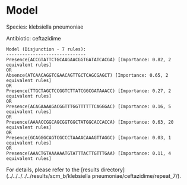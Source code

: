 
# Model

Species: klebsiella pneumoniae

Antibiotic: ceftazidime

```
Model (Disjunction - 7 rules):
------------------------------
Presence(ACCGTATTCTGCAAGAACGGTGATATCACGA) [Importance: 0.82, 2 equivalent rules]
OR
Absence(ATCAACAGGTCGAACAGTTGCTCAGCGAGCT) [Importance: 0.65, 2 equivalent rules]
OR
Presence(TTGCTAGCTCCGGTCTTATCGGCGATAAACC) [Importance: 0.27, 2 equivalent rules]
OR
Presence(ACAGAAAAGACGGTTTGGTTTTTTCAGGGAC) [Importance: 0.16, 5 equivalent rules]
OR
Presence(AAAACCGGCAGCGGTGGCTATGGCACCACCA) [Importance: 0.63, 20 equivalent rules]
OR
Presence(GCAGGGCAGTCGCCCTAAAACAAAGTTAGGC) [Importance: 0.03, 1 equivalent rules]
OR
Presence(AAACTGTAAAAAATGTATTTACTTGTTTGAA) [Importance: 0.11, 4 equivalent rules]

```

For details, please refer to the [results directory](../../../../../results/scm_b/klebsiella pneumoniae/ceftazidime/repeat_7/).

